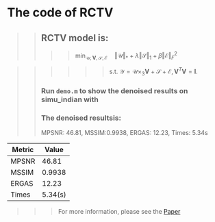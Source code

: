 # The code of RCTV

>> ## RCTV model is:
>>>> $\min_{\mathcal{U},\mathbf{V},\mathcal{S},\mathcal{E}} \quad \Vert \mathcal{U} \Vert_*+\lambda \Vert \mathcal{S} \Vert_1+\beta \Vert \mathcal{E} \Vert_F^2$ 

>>>>>> s.t. $\mathcal{Y} = \mathcal{U}\times_3 \mathbf{V} + \mathcal{S} + \mathcal{E}, \mathbf{V}^T\mathbf{V}=\mathbf{I}$.
>> ### Run ``` demo.m ``` to show the denoised results on simu_indian with 
>> ### The denoised resultsis:
>>    MPSNR: 46.81, MSSIM:0.9938, ERGAS: 12.23, Times: 5.34s 

| Metric      | Value |
|---------| --------- |
| MPSNR   | 46.81     |
| MSSIM   | 0.9938    |
| ERGAS   | 12.23     |
| Times   | 5.34(s)   |

>>> For more information, please see the [Paper](https://ieeexplore.ieee.org/abstract/document/9989343 "悬停显示")
